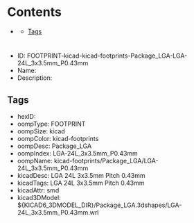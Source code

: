 



Contents
========

* [](#)
	* [Tags](#tags)

# 

- ID: FOOTPRINT-kicad-kicad-footprints-Package_LGA-LGA-24L_3x3.5mm_P0.43mm
- Name: 
- Description: 

## Tags

- hexID: 
- oompType: FOOTPRINT
- oompSize: kicad
- oompColor: kicad-footprints
- oompDesc: Package_LGA
- oompIndex: LGA-24L_3x3.5mm_P0.43mm
- oompName: kicad-footprints/Package_LGA/LGA-24L_3x3.5mm_P0.43mm
- kicadDesc: LGA 24L 3x3.5mm Pitch 0.43mm
- kicadTags: LGA 24L 3x3.5mm Pitch 0.43mm
- kicadAttr: smd
- kicad3DModel: ${KICAD6_3DMODEL_DIR}/Package_LGA.3dshapes/LGA-24L_3x3.5mm_P0.43mm.wrl
